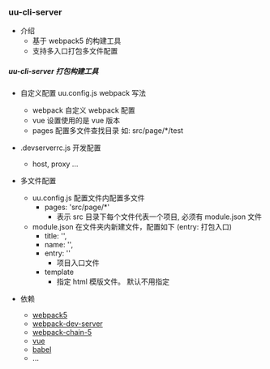 ### uu-cli-server

-   介绍
    -   基于 webpack5 的构建工具
    -   支持多入口打包多文件配置

##### uu-cli-server 打包构建工具

-   自定义配置 uu.config.js webpack 写法
    -   webpack 自定义 webpack 配置
    -   vue 设置使用的是 vue 版本
    -   pages 配置多文件查找目录 如: src/page/\*/test
-   .devserverrc.js 开发配置

    -   host, proxy ...

-   多文件配置

    -   uu.config.js 配置文件内配置多文件
        -   pages: 'src/page/\*'
            -   表示 src 目录下每个文件代表一个项目, 必须有 module.json 文件
    -   module.json 在文件夹内新建文件，配置如下 (entry: 打包入口)
        -   title: '',
        -   name: '',
        -   entry: ''
            -   项目入口文件
        -   template
            -   指定 html 模版文件。 默认不用指定

-   依赖
    -   [webpack5](https://www.npmjs.com/package/webpack)
    -   [webpack-dev-server](https://www.npmjs.com/package/webpack-dev-server)
    -   [webpack-chain-5](https://www.npmjs.com/package/webpack-chain-5)
    -   [vue](https://github.com/vuejs)
    -   [babel](https://www.npmjs.com/package/babel-loader)
    -   ...
